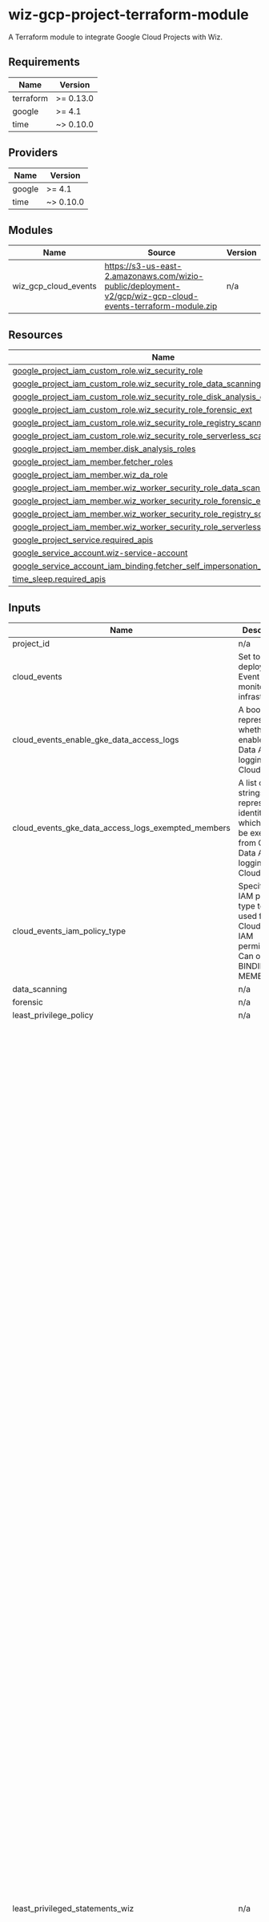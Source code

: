 <!-- BEGIN_TF_DOCS -->
# wiz-gcp-project-terraform-module

A Terraform module to integrate Google Cloud Projects with Wiz.

## Requirements

| Name | Version |
|------|---------|
| terraform | >= 0.13.0 |
| google | >= 4.1 |
| time | ~> 0.10.0 |

## Providers

| Name | Version |
|------|---------|
| google | >= 4.1 |
| time | ~> 0.10.0 |

## Modules

| Name | Source | Version |
|------|--------|---------|
| wiz\_gcp\_cloud\_events | https://s3-us-east-2.amazonaws.com/wizio-public/deployment-v2/gcp/wiz-gcp-cloud-events-terraform-module.zip | n/a |

## Resources

| Name | Type |
|------|------|
| [google_project_iam_custom_role.wiz_security_role](https://registry.terraform.io/providers/hashicorp/google/latest/docs/resources/project_iam_custom_role) | resource |
| [google_project_iam_custom_role.wiz_security_role_data_scanning_ext](https://registry.terraform.io/providers/hashicorp/google/latest/docs/resources/project_iam_custom_role) | resource |
| [google_project_iam_custom_role.wiz_security_role_disk_analysis_ext](https://registry.terraform.io/providers/hashicorp/google/latest/docs/resources/project_iam_custom_role) | resource |
| [google_project_iam_custom_role.wiz_security_role_forensic_ext](https://registry.terraform.io/providers/hashicorp/google/latest/docs/resources/project_iam_custom_role) | resource |
| [google_project_iam_custom_role.wiz_security_role_registry_scanning_ext](https://registry.terraform.io/providers/hashicorp/google/latest/docs/resources/project_iam_custom_role) | resource |
| [google_project_iam_custom_role.wiz_security_role_serverless_scanning_ext](https://registry.terraform.io/providers/hashicorp/google/latest/docs/resources/project_iam_custom_role) | resource |
| [google_project_iam_member.disk_analysis_roles](https://registry.terraform.io/providers/hashicorp/google/latest/docs/resources/project_iam_member) | resource |
| [google_project_iam_member.fetcher_roles](https://registry.terraform.io/providers/hashicorp/google/latest/docs/resources/project_iam_member) | resource |
| [google_project_iam_member.wiz_da_role](https://registry.terraform.io/providers/hashicorp/google/latest/docs/resources/project_iam_member) | resource |
| [google_project_iam_member.wiz_worker_security_role_data_scanning_ext](https://registry.terraform.io/providers/hashicorp/google/latest/docs/resources/project_iam_member) | resource |
| [google_project_iam_member.wiz_worker_security_role_forensic_ext](https://registry.terraform.io/providers/hashicorp/google/latest/docs/resources/project_iam_member) | resource |
| [google_project_iam_member.wiz_worker_security_role_registry_scanning_ext](https://registry.terraform.io/providers/hashicorp/google/latest/docs/resources/project_iam_member) | resource |
| [google_project_iam_member.wiz_worker_security_role_serverless_scanning_ext](https://registry.terraform.io/providers/hashicorp/google/latest/docs/resources/project_iam_member) | resource |
| [google_project_service.required_apis](https://registry.terraform.io/providers/hashicorp/google/latest/docs/resources/project_service) | resource |
| [google_service_account.wiz-service-account](https://registry.terraform.io/providers/hashicorp/google/latest/docs/resources/service_account) | resource |
| [google_service_account_iam_binding.fetcher_self_impersonation_roles](https://registry.terraform.io/providers/hashicorp/google/latest/docs/resources/service_account_iam_binding) | resource |
| [time_sleep.required_apis](https://registry.terraform.io/providers/hashicorp/time/latest/docs/resources/sleep) | resource |

## Inputs

| Name | Description | Type | Default | Required |
|------|-------------|------|---------|:--------:|
| project\_id | n/a | `string` | n/a | yes |
| cloud\_events | Set to `true` to deploy Cloud Event monitoring infrastructure. | `bool` | `false` | no |
| cloud\_events\_enable\_gke\_data\_access\_logs | A boolean representing whether to enable GKE Data Access logging for Cloud Events | `bool` | `false` | no |
| cloud\_events\_gke\_data\_access\_logs\_exempted\_members | A list of strings representing identities which should be exempt from GKE Data Access logging for Cloud Events | `list(string)` | `[]` | no |
| cloud\_events\_iam\_policy\_type | Specify the IAM policy type to be used for Cloud Events IAM permissions. Can only be BINDING or MEMBER. | `string` | `"BINDING"` | no |
| data\_scanning | n/a | `bool` | `false` | no |
| forensic | n/a | `bool` | `false` | no |
| least\_privilege\_policy | n/a | `bool` | `false` | no |
| least\_privileged\_statements\_wiz | n/a | `list(string)` | <pre>[<br>  "accessapproval.settings.get",<br>  "aiplatform.customJobs.list",<br>  "aiplatform.datasets.list",<br>  "aiplatform.hyperparameterTuningJobs.list",<br>  "aiplatform.endpoints.list",<br>  "aiplatform.models.list",<br>  "aiplatform.pipelineJobs.list",<br>  "aiplatform.trainingPipelines.list",<br>  "alloydb.backups.list",<br>  "alloydb.clusters.list",<br>  "alloydb.instances.list",<br>  "apikeys.keys.list",<br>  "appengine.applications.get",<br>  "appengine.services.list",<br>  "artifactregistry.locations.get",<br>  "artifactregistry.locations.list",<br>  "artifactregistry.packages.get",<br>  "artifactregistry.packages.list",<br>  "artifactregistry.repositories.downloadArtifacts",<br>  "artifactregistry.repositories.get",<br>  "artifactregistry.repositories.list",<br>  "artifactregistry.versions.get",<br>  "artifactregistry.versions.list",<br>  "bigquery.datasets.get",<br>  "bigtable.backups.list",<br>  "bigtable.clusters.list",<br>  "bigtable.instances.getIamPolicy",<br>  "bigtable.instances.list",<br>  "certificatemanager.certs.list",<br>  "cloudasset.assets.listResource",<br>  "cloudfunctions.functions.get",<br>  "cloudfunctions.functions.getIamPolicy",<br>  "cloudfunctions.functions.list",<br>  "cloudkms.cryptoKeys.getIamPolicy",<br>  "cloudkms.cryptoKeys.list",<br>  "cloudkms.keyRings.getIamPolicy",<br>  "cloudkms.keyRings.list",<br>  "cloudsql.databases.list",<br>  "cloudsql.instances.get",<br>  "cloudsql.instances.list",<br>  "cloudsql.users.get",<br>  "cloudsql.users.list",<br>  "composer.environments.list",<br>  "compute.addresses.list",<br>  "compute.backendBuckets.list",<br>  "compute.backendServices.list",<br>  "compute.disks.get",<br>  "compute.disks.getIamPolicy",<br>  "compute.disks.list",<br>  "compute.externalVpnGateways.list",<br>  "compute.firewalls.list",<br>  "compute.forwardingRules.list",<br>  "compute.images.get",<br>  "compute.images.getIamPolicy",<br>  "compute.instanceGroupManagers.list",<br>  "compute.instanceGroups.list",<br>  "compute.instances.get",<br>  "compute.instances.getIamPolicy",<br>  "compute.instances.list",<br>  "compute.instanceTemplates.list",<br>  "compute.machineTypes.get",<br>  "compute.machineTypes.list",<br>  "compute.networkEndpointGroups.get",<br>  "compute.networkEndpointGroups.list",<br>  "compute.networks.list",<br>  "compute.projects.get",<br>  "compute.regionBackendServices.list",<br>  "compute.regionNetworkEndpointGroups.get",<br>  "compute.regions.list",<br>  "compute.routers.list",<br>  "compute.routes.list",<br>  "compute.securityPolicies.list",<br>  "compute.snapshots.list",<br>  "compute.sslCertificates.list",<br>  "compute.sslPolicies.list",<br>  "compute.subnetworks.list",<br>  "compute.targetHttpProxies.list",<br>  "compute.targetHttpsProxies.list",<br>  "compute.targetPools.list",<br>  "compute.targetSslProxies.list",<br>  "compute.targetTcpProxies.list",<br>  "compute.targetVpnGateways.list",<br>  "compute.urlMaps.get",<br>  "compute.urlMaps.list",<br>  "compute.vpnGateways.list",<br>  "container.clusters.list",<br>  "datapipelines.pipelines.list",<br>  "dataproc.clusters.getIamPolicy",<br>  "dataproc.clusters.list",<br>  "datastore.databases.list",<br>  "dns.managedZones.list",<br>  "dns.resourceRecordSets.list",<br>  "dns.responsePolicies.get",<br>  "dns.responsePolicies.list",<br>  "essentialcontacts.contacts.list",<br>  "file.instances.list",<br>  "firebaserules.rulesets.get",<br>  "firebaserules.rulesets.list",<br>  "iam.roles.get",<br>  "iam.roles.list",<br>  "iam.serviceAccountKeys.list",<br>  "iam.serviceAccounts.getIamPolicy",<br>  "iam.serviceAccounts.list",<br>  "iam.workloadIdentityPoolProviders.list",<br>  "iam.workloadIdentityPools.list",<br>  "logging.logMetrics.list",<br>  "logging.sinks.list",<br>  "memcache.instances.list",<br>  "memcache.locations.list",<br>  "notebooks.instances.list",<br>  "notebooks.locations.list",<br>  "notebooks.runtimes.list",<br>  "orgpolicy.policies.list",<br>  "orgpolicy.policy.get",<br>  "policyanalyzer.serviceAccountKeyLastAuthenticationActivities.query",<br>  "policyanalyzer.serviceAccountLastAuthenticationActivities.query",<br>  "pubsub.subscriptions.getIamPolicy",<br>  "pubsub.subscriptions.list",<br>  "pubsub.topics.list",<br>  "recommender.iamPolicyInsights.list",<br>  "recommender.iamPolicyRecommendations.get",<br>  "recommender.iamPolicyRecommendations.list",<br>  "recommender.iamServiceAccountInsights.list",<br>  "redis.instances.list",<br>  "redis.locations.list",<br>  "resourcemanager.projects.get",<br>  "resourcemanager.projects.getIamPolicy",<br>  "resourcemanager.tagKeys.list",<br>  "run.revisions.get",<br>  "run.services.get",<br>  "run.services.getIamPolicy",<br>  "run.services.list",<br>  "secretmanager.secrets.list",<br>  "securitycenter.findings.list",<br>  "servicemanagement.services.get",<br>  "servicemanagement.services.list",<br>  "serviceusage.services.list",<br>  "spanner.databases.getIamPolicy",<br>  "spanner.databases.list",<br>  "spanner.instances.getIamPolicy",<br>  "spanner.instances.list",<br>  "storage.buckets.getIamPolicy",<br>  "storage.buckets.list"<br>]</pre> | no |
| project\_service\_wait\_time | Amount of time to wait after enabling the required Google Cloud APIs | `string` | `"10s"` | no |
| required\_apis | n/a | `map(string)` | <pre>{<br>  "accessapproval": "accessapproval.googleapis.com",<br>  "accesscontextmanager": "accesscontextmanager.googleapis.com",<br>  "apikeys": "apikeys.googleapis.com",<br>  "appengine": "appengine.googleapis.com",<br>  "bigquery": "bigquery.googleapis.com",<br>  "bigquerystorage": "bigquerystorage.googleapis.com",<br>  "bigtableadmin": "bigtableadmin.googleapis.com",<br>  "certificatemanager": "certificatemanager.googleapis.com",<br>  "cloudapis": "cloudapis.googleapis.com",<br>  "cloudasset": "cloudasset.googleapis.com",<br>  "cloudfunctions": "cloudfunctions.googleapis.com",<br>  "cloudkms": "cloudkms.googleapis.com",<br>  "cloudresourcemanager": "cloudresourcemanager.googleapis.com",<br>  "composer": "composer.googleapis.com",<br>  "compute": "compute.googleapis.com",<br>  "container": "container.googleapis.com",<br>  "discoveryengine": "discoveryengine.googleapis.com",<br>  "dns": "dns.googleapis.com",<br>  "essentialcontacts": "essentialcontacts.googleapis.com",<br>  "file": "file.googleapis.com",<br>  "firebaserules": "firebaserules.googleapis.com",<br>  "iam": "iam.googleapis.com",<br>  "identitytoolkit": "identitytoolkit.googleapis.com",<br>  "memcache": "memcache.googleapis.com",<br>  "policyanalyzer": "policyanalyzer.googleapis.com",<br>  "pubsub": "pubsub.googleapis.com",<br>  "recommender": "recommender.googleapis.com",<br>  "redis": "redis.googleapis.com",<br>  "run": "run.googleapis.com",<br>  "secretmanager": "secretmanager.googleapis.com",<br>  "securitycenter": "securitycenter.googleapis.com",<br>  "servicemanagement": "servicemanagement.googleapis.com",<br>  "servicenetworking": "servicenetworking.googleapis.com",<br>  "serviceusage": "serviceusage.googleapis.com",<br>  "spanner": "spanner.googleapis.com",<br>  "sqladmin": "sqladmin.googleapis.com"<br>}</pre> | no |
| serverless\_scanning | n/a | `bool` | `false` | no |
| standard\_statements | n/a | `list(string)` | <pre>[<br>  "firebaserules.rulesets.get",<br>  "firebaserules.rulesets.list",<br>  "storage.buckets.get",<br>  "storage.objects.get"<br>]</pre> | no |
| wiz\_managed\_identity\_external\_id | n/a | `string` | `""` | no |
| wiz\_security\_role\_data\_scanning\_ext\_name | n/a | `string` | `"wiz_security_role_data_scanning_ext"` | no |
| wiz\_security\_role\_disk\_analysis\_ext\_name | n/a | `string` | `"wiz_security_role_disk_analysis_ext"` | no |
| wiz\_security\_role\_forensic\_ext\_name | n/a | `string` | `"wiz_security_role_forensic_ext"` | no |
| wiz\_security\_role\_name | n/a | `string` | `"wiz_security_role"` | no |
| wiz\_security\_role\_registry\_scanning\_ext\_name | n/a | `string` | `"wiz_security_role_registry_scanning_ext"` | no |
| wiz\_security\_role\_serverless\_scanning\_ext\_name | n/a | `string` | `"wiz_security_role_serverless_scanning_ext"` | no |
| wiz\_service\_account\_name | n/a | `string` | `"wiz-service-account"` | no |
| worker\_service\_account\_id | n/a | `string` | `""` | no |

## Outputs

| Name | Description |
|------|-------------|
| cloud\_events\_subscription\_id | n/a |
| cloud\_events\_topic | n/a |
<!-- END_TF_DOCS -->